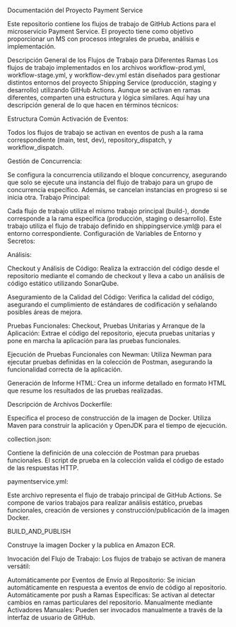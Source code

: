 Documentación del Proyecto Payment Service

Este repositorio contiene los flujos de trabajo de GitHub Actions para el microservicio Payment Service. El proyecto tiene como objetivo proporcionar un MS con procesos integrales de prueba, análisis e implementación.

Descripción General de los Flujos de Trabajo para Diferentes Ramas Los flujos de trabajo implementados en los archivos workflow-prod.yml, workflow-stage.yml, y workflow-dev.yml están diseñados para gestionar distintos entornos del proyecto Shipping Service (producción, staging y desarrollo) utilizando GitHub Actions. Aunque se activan en ramas diferentes, comparten una estructura y lógica similares. Aquí hay una descripción general de lo que hacen en términos técnicos:

Estructura Común Activación de Eventos:

Todos los flujos de trabajo se activan en eventos de push a la rama correspondiente (main, test, dev), repository_dispatch, y workflow_dispatch.

Gestión de Concurrencia:

Se configura la concurrencia utilizando el bloque concurrency, asegurando que solo se ejecute una instancia del flujo de trabajo para un grupo de concurrencia específico. Además, se cancelan instancias en progreso si se inicia otra. Trabajo Principal:

Cada flujo de trabajo utiliza el mismo trabajo principal (build-), donde corresponde a la rama específica (producción, staging o desarrollo). Este trabajo utiliza el flujo de trabajo definido en shippingservice.yml@ para el entorno correspondiente. Configuración de Variables de Entorno y Secretos:

Análisis:

Checkout y Análisis de Código: Realiza la extracción del código desde el repositorio mediante el comando de checkout y lleva a cabo un análisis de código estático utilizando SonarQube.

Aseguramiento de la Calidad del Código: Verifica la calidad del código, asegurando el cumplimiento de estándares de codificación y señalando posibles áreas de mejora.

Pruebas Funcionales: Checkout, Pruebas Unitarias y Arranque de la Aplicación: Extrae el código del repositorio, ejecuta pruebas unitarias y pone en marcha la aplicación para las pruebas funcionales.

Ejecución de Pruebas Funcionales con Newman: Utiliza Newman para ejecutar pruebas definidas en la colección de Postman, asegurando la funcionalidad correcta de la aplicación.

Generación de Informe HTML: Crea un informe detallado en formato HTML que resume los resultados de las pruebas realizadas.

Descripción de Archivos Dockerfile:

Especifica el proceso de construcción de la imagen de Docker. Utiliza Maven para construir la aplicación y OpenJDK para el tiempo de ejecución.

collection.json:

Contiene la definición de una colección de Postman para pruebas funcionales. El script de prueba en la colección valida el código de estado de las respuestas HTTP.

paymentservice.yml:

Este archivo representa el flujo de trabajo principal de GitHub Actions. Se compone de varios trabajos para realizar análisis estático, pruebas funcionales, creación de versiones y construcción/publicación de la imagen Docker.

BUILD_AND_PUBLISH

Construye la imagen Docker y la publica en Amazon ECR.

Invocación del Flujo de Trabajo: Los flujos de trabajo se activan de manera versátil:

Automáticamente por Eventos de Envío al Repositorio: Se inician automáticamente en respuesta a eventos de envío de código al repositorio. Automáticamente por push a Ramas Específicas: Se activan al detectar cambios en ramas particulares del repositorio. Manualmente mediante Activadores Manuales: Pueden ser invocados manualmente a través de la interfaz de usuario de GitHub.
